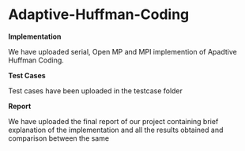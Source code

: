 # Adaptive-Huffman-Coding

**Implementation**

We have uploaded serial, Open MP and MPI implemention of Apadtive Huffman Coding.

**Test Cases**

Test cases have been uploaded in the testcase folder

**Report**

We have uploaded the final report of our project containing brief explanation of the implementation and all the results obtained and comparison between the same
